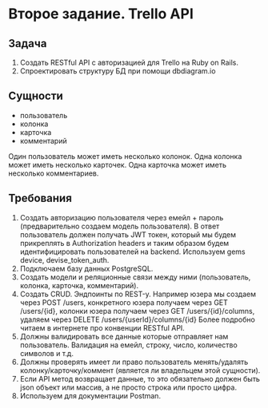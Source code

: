 Второе задание. Trello API
==========================

Задача
------

1. Создать RESTful API с авторизацией для Trello на Ruby on Rails.
2. Спроектировать структуру БД при помощи dbdiagram.io

Сущности
--------

- пользователь
- колонка
- карточка
- комментарий

Один пользователь может иметь несколько колонок. Одна колонка может иметь несколько карточек. Одна карточка может иметь несколько комментариев.

Требования
----------

1. Создать авторизацию пользователя через емейл + пароль (предварительно создаем модель пользователя). В ответ пользователь должен получать JWT токен, который мы будем прикреплять в Authorization headers и таким образом будем идентифицировать пользователей на backend. Используем gems device, devise_token_auth.
2. Подключаем базу данных PostgreSQL.
3. Создать модели и реляционные связи между ними (пользователь, колонка, карточка, комментарий).
4. Создать CRUD. Эндпоинты по REST-у. Например юзера мы создаем через POST /users, конкретного юзера получаем через GET /users/{id}, колонки юзера получаем через GET /users/{id}/columns, удаляем через DELETE /users/{userId}/columns/{id} Более подробно читаем в интернете про конвенции RESTful API.
5. Должны валидировать все данные которые отправляет нам пользователь.  Валидация на емейл, строку, число, количество символов и т.д.
6. Должны проверять имеет ли право пользователь менять/удалять колонку/карточку/коммент (является ли владельцем этой сущности).
7. Если API метод возвращает данные, то это обязательно должен быть json объект или массив, а не просто строка или просто цифра.
8. Используем для документации Postman.
